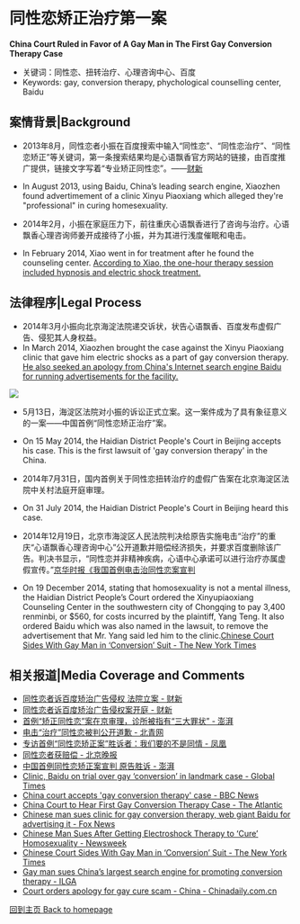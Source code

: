 # 同性恋矫正治疗第一案

**China Court Ruled in Favor of A Gay Man in The First Gay Conversion Therapy Case**

* 关键词：同性恋、扭转治疗、心理咨询中心、百度
* Keywords: gay, conversion therapy, phychological counselling center, Baidu

<!-- more -->

## 案情背景|Background

- 2013年8月，同性恋者小振在百度搜索中输入“同性恋”、“同性恋治疗”、“同性恋矫正”等关键词，第一条搜索结果均是心语飘香官方网站的链接，由百度推广提供，链接文字写着“专业矫正同性恋”。——[财新](http://china.caixin.com/2014-08-01/100711856.html)
- In August 2013, using Baidu, China’s leading search engine, Xiaozhen found advertimement of a clinic Xinyu Piaoxiang which alleged they're "professional" in curing homesexuality.



- 2014年2月，小振在家庭压力下，前往重庆心语飘香进行了咨询与治疗。心语飘香心理咨询师姜开成接待了小振，并为其进行浅度催眠和电击。
- In February 2014, Xiao went in for treatment after he found the counseling center. [According to Xiao, the one-hour therapy session included hypnosis and electric shock treatment.](http://www.chinadaily.com.cn/china/2014-12/20/content_19131311.htm)

## 法律程序|Legal Process

- 2014年3月小振向北京海淀法院递交诉状，状告心语飘香、百度发布虚假广告、侵犯其人身权益。
- In March 2014, Xiaozhen brought the case against the Xinyu Piaoxiang clinic that gave him electric shocks as a part of gay conversion therapy.  [He also seeked an apology from China's Internet search engine Baidu for running advertisements for the facility.](https://www.theatlantic.com/international/archive/2014/07/china-court-to-hear-first-gay-conversion-therapy-case/375382/)

![](http://ww3.sinaimg.cn/large/4b8bd145gw1etizx4gzq4j218g0tn0xz.jpg)



- 5月13日，海淀区法院对小振的诉讼正式立案。这一案件成为了具有象征意义的一案——中国首例“同性恋矫正治疗”案。
- On 15 May 2014, the Haidian District People's Court in Beijing accepts his case. This is the first lawsuit of 'gay conversion therapy' in the China.



- 2014年7月31日，国内首例关于同性恋扭转治疗的虚假广告案在北京海淀区法院中关村法庭开庭审理。
- On 31 July 2014, the Haidian District People's Court in Beijing heard this case.



- 2014年12月19日，北京市海淀区人民法院判决给原告实施电击“治疗”的重庆“心语飘香心理咨询中心”公开道歉并赔偿经济损失，并要求百度删除该广告。判决书显示，“同性恋并非精神疾病，心语中心承诺可以进行治疗亦属虚假宣传。”[京华时报《我国首例电击治同性恋案宣判](http://news.ifeng.com/a/20141221/42762139_0.shtml)
- On 19 December 2014, stating that homosexuality is not a mental illness, the Haidian District People’s Court ordered the Xinyupiaoxiang Counseling Center in the southwestern city of Chongqing to pay 3,400 renminbi, or $560, for costs incurred by the plaintiff, Yang Teng. It also ordered Baidu which was also named in the lawsuit, to remove the advertisement that Mr. Yang said led him to the clinic.[Chinese Court Sides With Gay Man in ‘Conversion’ Suit - The New York Times](https://www.nytimes.com/2014/12/20/world/asia/chinese-court-sides-with-gay-man-against-clinic-that-tried-to-convert-him.html)

## 相关报道|Media Coverage and Comments

* [同性恋者诉百度矫治广告侵权 法院立案 - 财新](http://china.caixin.com/2014-05-15/100677721.html?code=0&msg=第三方登录成功+)
* [同性恋者诉百度矫治广告侵权案开庭 - 财新](http://china.caixin.com/2014-08-01/100711856.html)
* [首例“矫正同性恋”案在京审理，诊所被指有“三大罪状” - 澎湃](http://news.163.com/14/0802/06/A2KGU3GA00014SEH.html)
* [电击“治疗”同性恋被判公开道歉 - 北青网](http://news.hexun.com/2014-12-21/171625602.html)
* [专访首例“同性恋矫正案”胜诉者：我们要的不是同情 - 凤凰](http://news.ifeng.com/a/20141221/42765163_0.shtml)
* [同性恋者获赔偿 - 北京晚报](http://news.ifeng.com/a/20141221/42764577_0.shtml)
* [中国首例同性恋矫正案宣判 原告胜诉 - 澎湃](http://news.163.com/14/1219/19/ADRON5UI00014SEH.html)
* [Clinic, Baidu on trial over gay ‘conversion’ in landmark case - Global Times](http://www.globaltimes.cn/content/873733.shtml)
* [China court accepts 'gay conversion therapy' case - BBC News](https://www.bbc.com/news/blogs-china-blog-27498288)
* [China Court to Hear First Gay Conversion Therapy Case - The Atlantic](https://www.theatlantic.com/international/archive/2014/07/china-court-to-hear-first-gay-conversion-therapy-case/375382/)
* [Chinese man sues clinic for gay conversion therapy, web giant Baidu for advertising it - Fox News](https://www.foxnews.com/world/chinese-man-sues-clinic-for-gay-conversion-therapy-web-giant-baidu-for-advertising-it)
* [Chinese Man Sues After Getting Electroshock Therapy to ‘Cure’ Homosexuality - Newsweek](https://www.newsweek.com/chinese-man-sues-after-getting-electro-shock-therapy-cure-homosexuality-262370)
* [Chinese Court Sides With Gay Man in ‘Conversion’ Suit - The New York Times](https://www.nytimes.com/2014/12/20/world/asia/chinese-court-sides-with-gay-man-against-clinic-that-tried-to-convert-him.html)
* [Gay man sues China’s largest search engine for promoting conversion therapy - ILGA](https://ilga.org/gay-man-sues-china-s-largest-search-engine-for-promoting-conversion-therapy)
* [Court orders apology for gay cure scam - China - Chinadaily.com.cn](http://www.chinadaily.com.cn/china/2014-12/20/content_19131311.htm)



[回到主页 Back to homepage](./README.md)